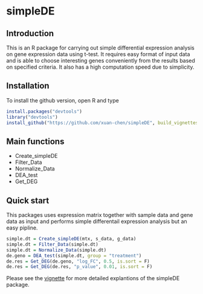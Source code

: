 # simpleDE

## Introduction
This is an R package for carrying out simple differential expression analysis on gene expression data using t-test.
It requires easy format of input data and is able to choose interesting genes conveniently from the results based on specified criteria.
It also has a high computation speed due to simplicity.

## Installation
To install the github version, open R and type
```R
install.packages("devtools")
library("devtools")
install_github("https://github.com/xuan-chen/simpleDE", build_vignettes = TRUE)
```

## Main functions
* Create_simpleDE
* Filter_Data
* Normalize_Data
* DEA_test
* Get_DEG

## Quick start
This packages uses expression matrix together with sample data and gene data as input and performs simple differentail expression analysis
but an easy pipline.
```R
simple.dt = Create_simpleDE(mtx, s_data, g_data)
simple.dt = Filter_Data(simple.dt)
simple.dt = Normalize_Data(simple.dt)
de.geno = DEA_test(simple.dt, group = "treatment")
de.res = Get_DEG(de.geno, "log_FC", 0.5, is.sort = F)
de.res = Get_DEG(de.res, "p_value", 0.01, is.sort = F)
```
Please see the [vignette](https://github.com/xuan-chen/simpleDE/tree/master/vignettes) for more detailed explantions of 
the simpleDE package.
